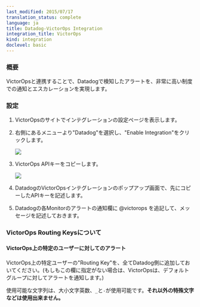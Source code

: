 ```yaml
---
last_modified: 2015/07/17
translation_status: complete
language: ja
title: Datadog-VictorOps Integration
integration_title: VictorOps
kind: integration
doclevel: basic
---
```


<!-- Send Datadog alerts to VictorOps and gain fine-grained control over routing and escalation.

Get the right eyes on a problem faster, and reduce time to resolution.
Create alerts using @victorops
From your event stream
By taking a snapshot
When a metric alert is triggered -->

<!-- # Enable Datadog integration on VictorOps

1. On your VictorOps settings page, click "Integrations"
2. Click "Datadog", then "Enable Integration"
3. Copy your key
4. Back to Datadog, paste the API key in the next section here -->

### 概要


VictorOpsと連携することで、Datadogで検知したアラートを、非常に高い制度での通知とエスカレーションを実現します。

### 設定


1. VictorOpsのサイトでインテグレーションの設定ページを表示します。

2. 右側にあるメニューより"Datadog"を選択し、"Enable Integration"をクリックします。

    ![](/images//VO_settings.jpg)

3. VictorOps APIキーをコピーします。

    ![](/images//VO_settings_2.jpg)

4. DatadogのVictorOpsインテグレーションのポップアップ画面で、先にコピーしたAPIキーを記述します。

5. Datadogの各Monitorのアラートの通知欄に @victorops を追記して、メッセージを記述しておきます。


<!-- # VictorOps Routing Keys

Direct alerts to certain VictorOps users
Please list all the routing keys to be used on Datadog (if none are set up here, VictorOps will send the alert to the default group).

You will then be able to choose which VictorOps endpoint should receive the alert by using @victorops

Special characters are not allowed in the names. Upper/lower case letters, numbers, `_` and `-` are allowed.

# Choose a custom endpoint

If this field is left empty, the default endpoint will be `https://alert.victorops.com/integrations/datadog/20140523/alert` -->


### VictorOps Routing Keysについて

#### VictorOps上の特定のユーザーに対してのアラート

VictorOps上の特定ユーザーの"Routing Key"を、全てDatadog側に追加しておいてください。(もしもこの欄に指定がない場合は、VictorOpsは、デフォルトグループに対してアラートを通知します。)

使用可能な文字列は、大小文字英数、`_`と`-`が使用可能です。**それ以外の特殊文字などは使用出来ません。**
